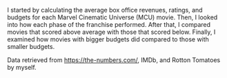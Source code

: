 I started by calculating the average box office revenues, ratings, and budgets for each Marvel Cinematic Universe (MCU) movie. Then, I looked into how each phase of the franchise performed. After that, I compared movies that scored above average with those that scored below. Finally, I examined how movies with bigger budgets did compared to those with smaller budgets.

Data retrieved from https://the-numbers.com/, IMDb, and Rotton Tomatoes by myself. 
